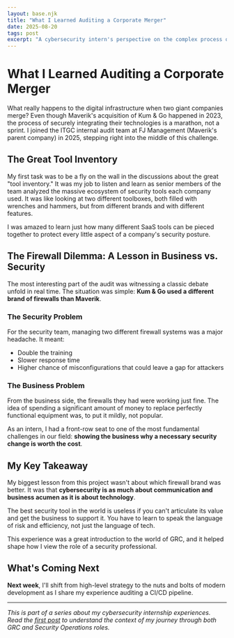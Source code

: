 ```yaml
---
layout: base.njk
title: "What I Learned Auditing a Corporate Merger"
date: 2025-08-20
tags: post
excerpt: "A cybersecurity intern's perspective on the complex process of securely integrating two companies' digital infrastructure during a major corporate merger."
---
```


# What I Learned Auditing a Corporate Merger

What really happens to the digital infrastructure when two giant companies merge? Even though Maverik's acquisition of Kum & Go happened in 2023, the process of securely integrating their technologies is a marathon, not a sprint. I joined the ITGC internal audit team at FJ Management (Maverik's parent company) in 2025, stepping right into the middle of this challenge.
## The Great Tool Inventory

My first task was to be a fly on the wall in the discussions about the great "tool inventory." It was my job to listen and learn as senior members of the team analyzed the massive ecosystem of security tools each company used. It was like looking at two different toolboxes, both filled with wrenches and hammers, but from different brands and with different features.

I was amazed to learn just how many different SaaS tools can be pieced together to protect every little aspect of a company's security posture.

## The Firewall Dilemma: A Lesson in Business vs. Security

The most interesting part of the audit was witnessing a classic debate unfold in real time. The situation was simple: **Kum & Go used a different brand of firewalls than Maverik**.

### The Security Problem

For the security team, managing two different firewall systems was a major headache. It meant:
- Double the training
- Slower response time
- Higher chance of misconfigurations that could leave a gap for attackers

### The Business Problem

From the business side, the firewalls they had were working just fine. The idea of spending a significant amount of money to replace perfectly functional equipment was, to put it mildly, not popular.

As an intern, I had a front-row seat to one of the most fundamental challenges in our field: **showing the business why a necessary security change is worth the cost**.

## My Key Takeaway

My biggest lesson from this project wasn't about which firewall brand was better. It was that **cybersecurity is as much about communication and business acumen as it is about technology**.

The best security tool in the world is useless if you can't articulate its value and get the business to support it. You have to learn to speak the language of risk and efficiency, not just the language of tech.

This experience was a great introduction to the world of GRC, and it helped shape how I view the role of a security professional.

## What's Coming Next

**Next week**, I'll shift from high-level strategy to the nuts and bolts of modern development as I share my experience auditing a CI/CD pipeline.

---

*This is part of a series about my cybersecurity internship experiences. Read the [first post](/posts/the-two-sides-of-the-security-coin/) to understand the context of my journey through both GRC and Security Operations roles.*